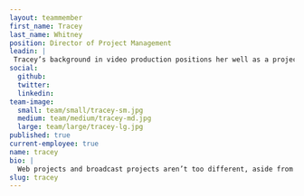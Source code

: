 ```yaml
---
layout: teammember
first_name: Tracey
last_name: Whitney
position: Director of Project Management
leadin: |
 Tracey’s background in video production positions her well as a project manager. She also once summited Mt. Kosciuszko in Australia, so we’re confident she can take on any challenge.
social:
  github:
  twitter:
  linkedin:
team-image:
  small: team/small/tracey-sm.jpg
  medium: team/medium/tracey-md.jpg
  large: team/large/tracey-lg.jpg
published: true
current-employee: true
name: tracey
bio: |
  Web projects and broadcast projects aren’t too different, aside from the television part. Both require an overseer who’s not afraid to manage many moving pieces. As a result, Tracey knows how to manage tight deadlines, quick turnarounds, and translate lots of information into action items. Before coming to ThinkShout, Tracey worked at Oregon Public Broadcasting and Funnelbox, where she accumulated experience in both the nonprofit and agency realms. Those worlds collided when she joined our team, and now she’s blending her agency chops with her nonprofit background to help us create exciting new tools for our clients. 
slug: tracey
---
```


